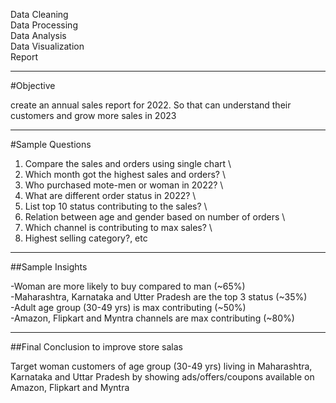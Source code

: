Data Cleaning \
Data Processing \
Data Analysis \
Data Visualization \
Report 

--------------------------------------------------------------------------------------------

#Objective 

create an annual sales report for 2022. So that can understand their customers and grow
more sales in 2023

--------------------------------------------------------------------------------------------

#Sample Questions 

1. Compare the sales and orders using single chart \
2. Which month got the highest sales and orders? \
3. Who purchased mote-men or woman in 2022? \
4. What are different order status in 2022? \
5. List top 10 status contributing to the sales? \
6. Relation between age and gender based on number of orders \
7. Which channel is contributing to max sales? \
8. Highest selling category?, etc 

--------------------------------------------------------------------------------------------

##Sample Insights

-Woman are more likely to buy compared to man (~65%) \
-Maharashtra, Karnataka and Utter Pradesh are the top 3 status (~35%) \
-Adult age group (30-49 yrs) is max contributing (~50%) \
-Amazon, Flipkart and Myntra channels are max contributing (~80%) 

--------------------------------------------------------------------------------------------

##Final Conclusion to improve store salas

Target woman customers of age group (30-49 yrs) living in Maharashtra, Karnataka and Uttar Pradesh by showing
ads/offers/coupons available on Amazon, Flipkart and Myntra
